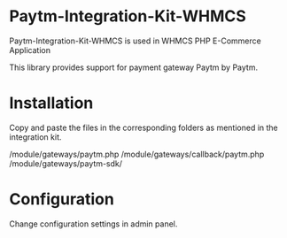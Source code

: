 # Paytm-Integration-Kit-WHMCS

Paytm-Integration-Kit-WHMCS is used in WHMCS PHP E-Commerce Application 

This library provides support for payment gateway Paytm by Paytm.

# Installation

Copy and paste the files in the corresponding folders as mentioned in the integration kit.

  /module/gateways/paytm.php
	/module/gateways/callback/paytm.php
	/module/gateways/paytm-sdk/

# Configuration

Change configuration settings in admin panel.